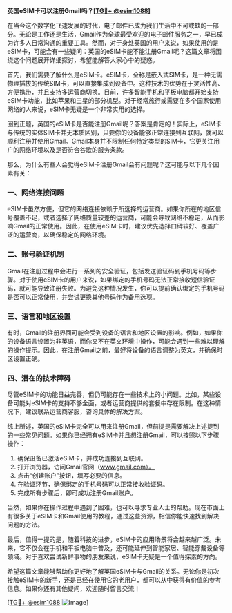 **英国eSIM卡可以注册Gmail吗？[[TG💪+ @esim1088](https://t.me/s/esim1088)]**

在当今这个数字化飞速发展的时代，电子邮件已成为我们生活中不可或缺的一部分。无论是工作还是生活，Gmail作为全球最受欢迎的电子邮件服务之一，早已成为许多人日常沟通的重要工具。然而，对于身处英国的用户来说，如果使用的是eSIM卡，可能会有一些疑问：英国的eSIM卡能不能注册Gmail呢？这篇文章将围绕这个问题展开详细探讨，希望能解答大家心中的疑惑。

首先，我们需要了解什么是eSIM卡。eSIM卡，全称是嵌入式SIM卡，是一种无需物理插拔的传统SIM卡，可以直接集成到设备中。这种技术的优势在于灵活性高、方便携带，并且支持多运营商切换。目前，许多智能手机和平板电脑都开始支持eSIM卡功能，比如苹果和三星的部分机型。对于经常旅行或需要在多个国家使用网络的人来说，eSIM卡无疑是一个非常实用的选择。

回到正题，英国的eSIM卡是否能注册Gmail呢？答案是肯定的！实际上，eSIM卡与传统的实体SIM卡并无本质区别，只要你的设备能够正常连接到互联网，就可以顺利注册并使用Gmail。Gmail本身并不限制任何特定类型的SIM卡，它更关注用户的网络环境以及是否符合谷歌的服务条款。

那么，为什么有些人会觉得eSIM卡注册Gmail会有问题呢？这可能与以下几个因素有关：

### **一、网络连接问题**
eSIM卡虽然方便，但它的网络连接依赖于所选择的运营商。如果你所在的地区信号覆盖不足，或者选择了网络质量较差的运营商，可能会导致网络不稳定，从而影响Gmail的正常使用。因此，在使用eSIM卡时，建议优先选择口碑较好、覆盖广泛的运营商，以确保稳定的网络环境。

### **二、账号验证机制**
Gmail在注册过程中会进行一系列的安全验证，包括发送验证码到手机号码等步骤。对于使用eSIM卡的用户来说，如果绑定的手机号码无法正常接收短信验证码，就可能导致注册失败。为避免这种情况发生，你可以提前确认绑定的手机号码是否可以正常使用，并尝试更换其他号码作为备用选项。

### **三、语言和地区设置**
有时，Gmail的注册界面可能会受到设备的语言和地区设置的影响。例如，如果你的设备语言设置为非英语，而你又不在英文环境中操作，可能会遇到一些难以理解的操作提示。因此，在注册Gmail之前，最好将设备的语言调整为英文，并确保时区设置正确。

### **四、潜在的技术障碍**
尽管eSIM卡的功能日益完善，但仍可能存在一些技术上的小问题。比如，某些设备可能对eSIM卡的支持不够全面，或者运营商提供的套餐中存在限制。在这种情况下，建议联系运营商客服，咨询具体的解决方案。

综上所述，英国的eSIM卡完全可以用来注册Gmail，但前提是需要解决上述提到的一些常见问题。如果你已经拥有eSIM卡并且想注册Gmail，可以按照以下步骤操作：

1. 确保设备已激活eSIM卡，并成功连接到互联网。
2. 打开浏览器，访问Gmail官网（www.gmail.com）。
3. 点击“创建账户”按钮，填写必要的信息。
4. 在验证环节，确保绑定的手机号码可以正常接收验证码。
5. 完成所有步骤后，即可成功注册Gmail账户。

当然，如果你在操作过程中遇到了困难，也可以寻求专业人士的帮助。现在市面上有很多关于eSIM卡和Gmail使用的教程，通过这些资源，相信你能快速找到解决问题的方法。

最后，值得一提的是，随着科技的进步，eSIM卡的应用场景将会越来越广泛。未来，它不仅会在手机和平板电脑中普及，还可能延伸到智能家居、智能穿戴设备等领域。对于喜欢尝试新鲜事物的朋友来说，eSIM卡无疑是一个值得探索的方向。

希望这篇文章能够帮助你更好地了解英国eSIM卡与Gmail的关系。无论你是初次接触eSIM卡的新手，还是已经在使用它的老用户，都可以从中获得有价值的参考信息。如果你还有其他疑问，欢迎随时留言交流！

[[TG💪+ @esim1088](https://t.me/s/esim1088) ![Image](https://i.postimg.cc/4NQfJmqS/Snipaste-2025-05-13-00-14-12.png)]